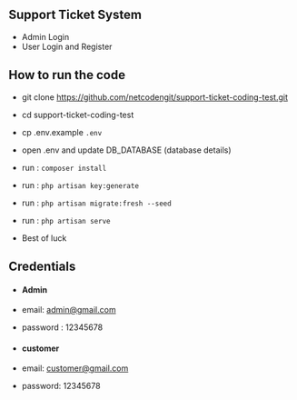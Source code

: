 ## Support Ticket System
- Admin Login
- User Login and Register


## How to run the code
- git clone https://github.com/netcodengit/support-ticket-coding-test.git
- cd support-ticket-coding-test
- cp .env.example `.env`
- open .env and update DB_DATABASE (database details)
- run : `composer install`
- run : `php artisan key:generate`
- run : `php artisan migrate:fresh --seed`
- run : `php artisan serve`

- Best of luck 


## Credentials
- #### Admin
- email: admin@gmail.com
- password : 12345678

- #### customer
- email: customer@gmail.com
- password: 12345678
